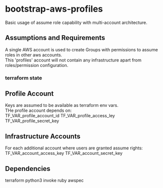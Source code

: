 # bootstrap-aws-profiles
Basic usage of assume role capability with multi-account architecture.

## Assumptions and Requirements

A single AWS account is used to create Groups with permissions to assume roles in other aws accounts.  
This 'profiles' account will not contain any infrastructure apart from roles/permission configuration.  


### terraform state



## Profile Account

Keys are assumed to be available as terraform env vars.  
THe profile account depends on:  
TF_VAR_profile_account_id
TF_VAR_profile_access_ley
TF_VAR_profile_secret_key

## Infrastructure Accounts

For each additional account where users are granted assume rights:
TF_VAR_account_access_key
TF_VAR_account_secret_key


## Dependencies

terraform
python3
invoke
ruby
awspec
